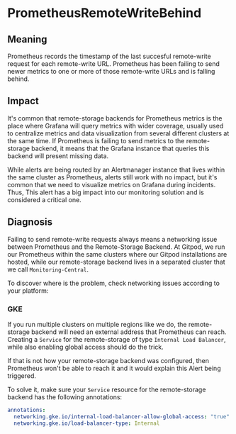 # PrometheusRemoteWriteBehind

## Meaning

Prometheus records the timestamp of the last succesful remote-write request for each remote-write URL. 
Prometheus has been failing to send newer metrics to one or more of those remote-write URLs and is falling behind.

## Impact

It's common that remote-storage backends for Prometheus metrics is the place where Grafana will query metrics with wider coverage, usually used to centralize metrics and data visualization from several different clusters at the same time. If Prometheus is failing to send metrics to the remote-storage backend, it means that the Grafana instance that queries this backend will present missing data.

While alerts are being routed by an Alertmanager instance that lives within the same cluster as Prometheus, alerts still work with no impact, but it's common that we need to visualize metrics on Grafana during incidents. Thus, This alert has a big impact into our monitoring solution and is considered a critical one.

## Diagnosis

Failing to send remote-write requests always means a networking issue between Prometheus and the Remote-Storage Backend.
At Gitpod, we run our Prometheus within the same clusters where our Gitpod installations are hosted, while our remote-storage backend lives in a separated cluster that we call `Monitoring-Central`.

To discover where is the problem, check networking issues according to your platform:

### GKE

If you run multiple clusters on multiple regions like we do, the remote-storage backend will need an external address that Prometheus can reach. 
Creating a `Service` for the remote-storage of type `Internal Load Balancer`, while also enabling global access should do the trick.

If that is not how your remote-storage backend was configured, then Prometheus won't be able to reach it and it would explain this Alert being triggered.

To solve it, make sure your `Service` resource for the remote-storage backend has the following annotations:
```yaml
annotations:
  networking.gke.io/internal-load-balancer-allow-global-access: "true"
  networking.gke.io/load-balancer-type: Internal
```
